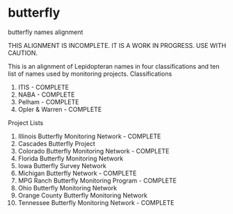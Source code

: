 # butterfly
butterfly names alignment

THIS ALIGNMENT IS INCOMPLETE. IT IS A WORK IN PROGRESS. USE WITH CAUTION.

This is an alignment of Lepidopteran names in four classifications and ten list of names used by monitoring projects.
Classifications
1. ITIS - COMPLETE
2. NABA - COMPLETE
3. Pelham - COMPLETE
4. Opler & Warren - COMPLETE

Project Lists
1. Illinois Butterfly Monitoring Network - COMPLETE
2. Cascades Butterfly Project
3. Colorado Butterfly Monitoring Network - COMPLETE
4. Florida Butterfly Monitoring Network
5. Iowa Butterfly Survey Network
6. Michigan Butterfly Network - COMPLETE
7. MPG Ranch Butterfly Monitoring Program - COMPLETE
8. Ohio Butterfly Monitoring Network
9. Orange County Butterfly Monitoring Network
10. Tennessee Butterfly Monitoring Network - COMPLETE


